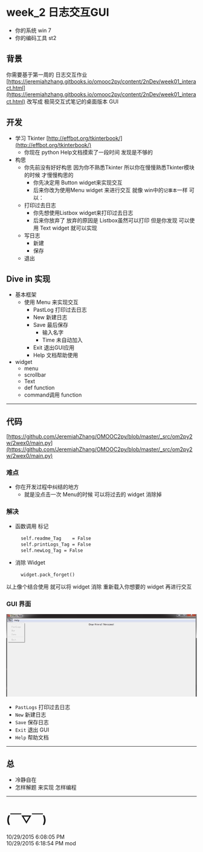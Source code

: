 # week_2 日志交互GUI #

- 你的系统 win 7
- 你的编码工具 st2

## 背景 ##

你需要基于第一周的 日志交互作业[https://jeremiahzhang.gitbooks.io/omooc2py/content/2nDev/week01_interact.html](https://jeremiahzhang.gitbooks.io/omooc2py/content/2nDev/week01_interact.html) 改写成 极简交互式笔记的桌面版本 GUI

## 开发 ##

- 学习 Tkinter [http://effbot.org/tkinterbook/](http://effbot.org/tkinterbook/) 
	- 你现在 python Help文档摸索了一段时间 发现是不够的 
- 构思
	- 你先前没有好好构思 因为你不熟悉Tkinter 所以你在慢慢熟悉Tkinter模块的时候 才慢慢构思的 
		- 你先决定用 Button widget来实现交互
		- 后来你改为使用Menu widget 来进行交互 就像 win中的`记事本`一样 可以：
	- 打印过去日志
		- 你先想使用Listbox widget来打印过去日志
		- 后来你放弃了 放弃的原因是 Listbox虽然可以打印 但是你发现 可以使用 Text widget 就可以实现
	- 写日志
		- 新建
		- 保存
	- 退出

## Dive in 实现 ##

- 基本框架
	- 使用 Menu 来实现交互
		- PastLog 打印过去日志
		- New 新建日志 
		- Save 最后保存
			- 输入名字
			- Time 未自动加入
		- Exit 退出GUI应用
		- Help 文档帮助使用 
- widget
	- menu 
	- scrollbar
	- Text
	- def function
	- command调用 function

----------

## 代码 ##

[https://github.com/JeremiahZhang/OMOOC2py/blob/master/_src/om2py2w/2wex0/main.py](https://github.com/JeremiahZhang/OMOOC2py/blob/master/_src/om2py2w/2wex0/main.py)

### 难点 ###

- 你在开发过程中纠结的地方
	- 就是没点击一次 Menu的时候 可以将过去的 widget 消除掉

### 解决 ###

- 函数调用 标记
	
	 	self.readme_Tag    = False  
        self.printLogs_Tag = False  
        self.newLog_Tag = False  
- 消除 Widget

		widget.pack_forget()

以上像个结合使用 就可以将 widget 消除 重新载入你想要的 widget 再进行交互

### GUI 界面 ###

![](https://raw.githubusercontent.com/JeremiahZhang/OMOOC2py/master/_image/Gui.JPG)

- `PastLogs` 打印过去日志
- `New` 新建日志
- `Save` 保存日志
- `Exit` 退出 GUI 
- `Help` 帮助文档

----------

## 总 ##

- 冷静自在
- 怎样解题 来实现 怎样编程

----------

# (￣▽￣) #
 
10/29/2015 6:08:05 PM   
10/29/2015 6:18:54 PM  mod